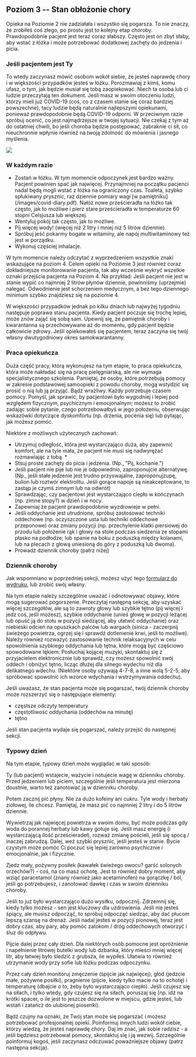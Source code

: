 ## Poziom 3 -- Stan obłożonie chory

Opieka na Poziomie 2 nie zadziałała i wszystko się pogarsza. To nie znaczy, że zrobiłeś coś złego, po prostu jest to kolejny etap choroby. Prawdopodobnie pacjent jest teraz coraz słabszy. Często jest on zbyt słaby, aby wstać z łóżka i może potrzebować dodatkowej zachęty do jedzenia i picia. 

### Jeśli pacjentem jest Ty

To wtedy zaczynasz mówić osobom wokół siebie, że jesteś naprawdę chory i w większości przypadków jesteś w łóżku. Porozmawiaj z kimś, komu ufasz, o tym, jak będzie musiał się tobą zaopiekować. Niech ta osoba lub ci ludzie przeczytają ten dokument. Jeśli masz w swoim otoczeniu ludzi, którzy mieli już COVID-19 (coś, co z czasem stanie się coraz bardziej powszechne), tacy ludzie będą naturalnie najlepszymi opiekunami, ponieważ prawdopodobnie będą COVID-19 odporni. W przeciwnym razie spróbuj ocenić, co jest najmądrzejsze w twojej sytuacji. Nie czekaj z tym aż do ostatniej chwili, bo jeśli choroba będzie postępować, zabraknie ci sił, co nieuchronnie wpłynie również na twoją zdolność do mówienia i jasnego myślenia.

![](/images/sick-in-bed.png)

### W każdym razie

* Zostań w łóżku. W tym momencie odpoczynek jest bardzo ważny. Pacjent powinien spać jak najwięcej. Przynajmniej na początku pacjenci nadal będą mogli wstać z łóżka na ograniczony czas. Toaleta, szybko spłukiwany prysznic, raz dziennie pomiary wagi [w pamiętniku] (/images/covid-diary.pdf). Nałóż nowe prześcieradła na łóżko tak często, jak to możliwe i pierz stare prześcieradła w temperaturze 60 stopni Celsjusza lub większej.
* Wentyluj pokój tak często, jak to możliwe.
* Pij więcej wody! (więcej niż 2 litry i mniej niż 5 litrów dziennie).
* Spróbuj jeść pokarmy bogate w witaminy, ale napój multiwitaminowy też jest w porządku.
* Wykonuj częściej inhalacje.

W tym momencie należy odczytać z wyprzedzeniem wszystkie znaki wskazujące na poziom 4. Celem opieki na Poziomie 3 jest również coraz dokładniejsze monitorowanie pacjenta, tak aby wcześnie wykryć wszelkie oznaki przejścia pacjenta na Poziom 4. Na przykład: Jeśli pacjent nie jest w stanie wypić co najmniej 2 litrów płynów dziennie, powinniśmy (uprzejmie) nalegać. Odwodnienie jest schorzeniem medycznym, a bez tego dziennego minimum szybko znajdziesz się na poziomie 4.

W większości przypadków jednak po kilku dniach lub najwyżej tygodniu następuje poprawa stanu pacjenta. Kiedy pacjent poczuje się trochę lepiej, może znów zająć się sobą sam. Upewnij się, że pamiętnik choroby i kwarantanna są przechowywane aż do momentu, gdy pacjent będzie całkowicie zdrowy. Jeśli opiekowałeś się pacjentem, teraz zaczyna się twój własny dwutygodniowy okres samokwarantanny.

### Praca opiekuńcza

Duża część pracy, którą wykonujesz na tym etapie, to praca opiekuńcza, która może nakładać się na pracę pielęgniarską, ale nie wymaga specjalistycznego szkolenia. Pamiętaj, że osoby, które potrzebują pomocy w zakresie podstawowej samoopieki z powodu choroby, mogą wstydzić się prosić o nią lub ją przyjąć. Bądź wrażliwy. Każdy potrzebuje czasem pomocy. Pomyśl, jak sprawić, by pacjentowi było wygodniej i lepiej pod względem fizycznym, psychicznym i emocjonalnym; możesz to zrobić zadając sobie pytanie, czego potrzebowałbyś w jego położeniu, obserwując wskazówki dotyczące dyskomfortu (np. drżenia, pocenia się) lub pytając, jak możesz pomóc. 

Niektóre z możliwych użytecznych zachowań:
* Utrzymuj odległość, która jest wystarczająco duża, aby zapewnić komfort, ale na tyle mała, że pacjent nie musi się nadwyrężać rozmawiając z tobą. * 
* Stsuj proste zachęty do picia i jedzenia. (Np., "Pij, kochanie.")
* Jeśli pacjent nie pije lub nie je odpowiednio, zaproponujcie alternatywę. (Np., jeśli stałe jedzenie jest trudno przyswajalne, zaproponujzupę, bulion lub roztwór elektrolitu. Jeśli gorące napoje są nieakceptowane, to zastąp je czymś zimnym lub na odwrót) 
* Sprawdzając, czy pacjentowi jest wystarczająco ciepło w kończynach (np. zimne stopy?) w dzień i w nocy. 
* Zapewniaj że pacjent prawdopodobnie wyzdrowieje w pełni. 
* Jeśli oddychanie jest utrudnione, spróbuj zastosować techniki oddechowe (np. oczyszczone usta lub techniki oddechowe przeponowe) oraz zmiany pozycji (np. przechylenie klatki piersiowej do przodu lub położenie rąk i głowy na stole podczas siedzenia ze stopami płasko na podłodze; lub spanie na boku z poduszką między kolanami, lub na plecach z głową uniesioną do góry z poduszką lub dwoma). 
* Prowadź dziennik choroby (patrz niżej)


### Dziennik choroby

Jak wspomniano w poprzedniej sekcji, możesz użyć tego [formularz do wydruku](/images/covid-diary.pdf), lub zrobić swój własny. 

Na tym etapie należy szczególnie uważać i odnotowywać objawy, które mogą sugerować pogorszenie. Przeczytaj następną sekcję, aby uzyskać więcej szczegółów, ale są to zawroty głowy lub szybkie tętno (pij więcej i jedz coś, jeśli możesz), szybkie oddychanie (unieś głowę w pozycji leżącej lub opuść ją do stołu w pozycji siedzącej, aby ułatwić oddychanie) oraz niebieski odcień na opuszkach palców lub wargach (sinica - zaczerpnij świeżego powietrza, ogrzej się i sprawdź dotlenienie krwi, jeśli to możliwe). Należy również rozważyć zastosowanie technik relaksacyjnych w celu spowolnienia szybkiego oddychania lub tętna, które mogą być częściowo spowodowane lękiem: Posłuchaj kojącej muzyki, skontaktuj się z przyjacielem elektronicznie lub sprawdź, czy możesz spowolnić swój oddech i obniżyć tętno, licząc dłużej dla silnego wydechu niż dla delikatnego wdechu. (Niektóre osoby używają 4-7-8, a inne wolą 5-2-5, aby spróbować spowolnić ich wzorce wdychania i wstrzymywania oddechu).

Jeśli uważasz, że stan pacjenta może się pogarszać, twój dziennik choroby może rozszerzyć się o następujące elementy: 
- częstsze odczyty temperatury
- częstotliwość oddychania (oddechów na minutę)
- tętno

Jeśli stan pacjenta wydaje się pogarszać, należy przejść do następnej sekcji. 

### Typowy dzień

Na tym etapie, typowy dzień może wyglądać w taki sposób: 

Ty (lub pacjent) wstajecie, ważycie i notujecie wagę w dzienniku choroby. Przed jedzeniem lub piciem, szczególnie jeśli temperatura jest mierzona doustnie, warto też zanotować ją w dzienniku choroby. 

Potem zacznij pić płyny. Nie za dużo kofeiny ani cukru. Tyle wody i herbaty ziołowej, ile chcesz. Pamiętaj, że masz pić co najmniej 2 litry i do 5 litrów dziennie. 

Wywietrzaj jak najwięcej powietrza w swoim domu, być może podczas gdy woda do porannej herbaty lub kawy gotuje się.  Jeśli masz energię (i wystarczającą ilość prześcieradeł), rozważ zmianę pościeli, jeśli się spocą / inaczej zabrudzą. Dalej, weź szybki prysznic, jeśli jesteś w stanie. Bycie czystym może pomóc Ci poczuć się lepiej zarówno psychicznie i emocjonalnie, jak i fizycznie. 

Zjedz mały, pożywny posiłek (kawałek świeżego owocu? garść solonych orzechów?) - coś, na co masz ochotę. Jest to również dobry moment, aby wziąć paracetamol (znany również jako acetaminofen) na gorączkę / ból, jeśli go potrzebujesz, i zanotować dawkę i czas w swoim dzienniku choroby. 

Jeśli to już było wystarczająco dużo wysiłku, odpocznij. Zdrzemnij się, kiedy tylko możesz - sen jest kluczowy dla uzdrowienia. Jeśli nie jesteś śpiący, ale musisz odpocząć, to spróbuj odpocząć siedząc, aby dać płucom lepszą szansę na drenaż. Jeśli nadal jesteś w pozycji pionowej, teraz jest dobry czas, aby pary, aby pomóc zatokom / dróg oddechowych otworzyć i śluz do odpływu. 

Pijcie dalej przez cały dzień. Dla niektórych osób pomocne jest opróżnienie i napełnienie litrowej butelki wody lub dzbanka, który mieści mniej więcej litr, aby łatwiej było śledzić z grubsza, ile wypiłeś. Ułatwia to również utrzymanie wody przy sofie lub łóżku podczas odpoczynku. 

Przez cały dzień monitoruj zmęczenie (śpijcie jak najwięcej), głód (jedzcie małe, pożywne posiłki), pragnienie (pijcie, kiedy tylko macie na to ochotę) i temperaturę (dbajcie o to, żeby było wystarczająco ciepło). Jeśli czujesz się na siłach, i tylko wtedy, gdy czujesz się na siłach, poruszaj się (np. idź na krótki spacer, o ile jest to jeszcze dozwolone w miejscu, gdzie jesteś, lub wstań i zatańcz do ulubionej piosenki). 

Bądź czujny na oznaki, że Twój stan może się pogarszać i możesz potrzebować profesjonalnej opieki. Poinformuj innych ludzi wokół ciebie, którzy wiedzą, że jesteś naprawdę chory. Daj im znać, jak sobie radzisz - a jeśli będziesz potrzebował pomocy, skontaktuj się i ją wezwij. Szczególnie poinformuj kogoś, jeśli zaczynasz odczuwać poważniejsze objawy (patrz następna sekcja). 
